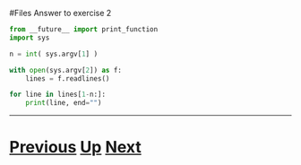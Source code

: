 #Files Answer to exercise 2

```python
from __future__ import print_function
import sys

n = int( sys.argv[1] )

with open(sys.argv[2]) as f:
    lines = f.readlines()

for line in lines[1-n:]:
    print(line, end="")
```

***

# [Previous](files.md) [Up](README.md) [Next](files.md)
